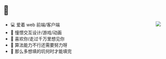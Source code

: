 # 🍐

<a href="https://sourcerer.io/satouriko"><img align="right" src="https://github-readme-stats.vercel.app/api?username=satouriko&show_icons=true" /></a>

- 💻 爱着 web 前端/客户端
- 🎀 憧憬交互设计/游戏/动画
- 🌙 喜欢你/走过千万里想见你
- 🎐 算法能力不行还需要努力呀
- 💓 那么多想填的坑何时才能填完

